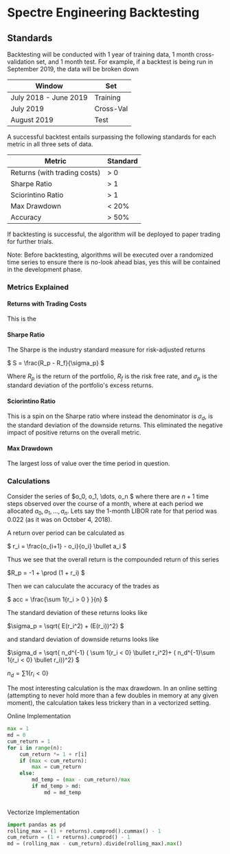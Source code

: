 # Spectre Engineering Backtesting

## Standards

Backtesting will be conducted with 1 year of training data, 1 month cross-validation set, and 1 month test. For example, if a backtest is being run in September 2019, the data will be broken down

| Window                | Set       |
| --------------------- | --------- |
| July 2018 - June 2019 | Training  |
| July 2019             | Cross-Val |
| August 2019           | Test      |

A successful backtest entails surpassing the following standards for each metric in all three sets of data.

| Metric                       | Standard |
| ---------------------------- | -------- |
| Returns (with trading costs) | > 0      |
| Sharpe Ratio                 | > 1      |
| Sciorintino Ratio            | > 1      |
| Max Drawdown                 | < 20%    |
| Accuracy                     | > 50%    |

If backtesting is successful, the algorithm will be deployed to paper trading for further trials.

Note: Before backtesting, algorithms will be executed over a randomized time series to ensure there is no-look ahead bias, yes this will be contained in the development phase.

### Metrics Explained

#### Returns with Trading Costs

This is the 

#### Sharpe Ratio

The Sharpe is the industry standard measure for risk-adjusted returns

$ S = \frac{R_p - R_f}{\sigma_p} $

Where $R_p$ is the return of the portfolio, $R_f$ is the risk free rate, and $\sigma_p$ is the standard deviation of the portfolio's excess returns.

#### Sciorintino Ratio

This is a spin on the Sharpe ratio where instead the denominator is $\sigma_d$, is the standard deviation of the downside returns. This eliminated the negative impact of positive returns on the overall metric.

#### Max Drawdown

The largest loss of value over the time period in question.

### Calculations

Consider the series of $o_0, o_1, \dots, o_n  $ where there are $n+1$ time steps observed over the course of a month, where at each period we allocated $a_0, a_1, \dots, a_n$.  Lets say the 1-month LIBOR rate for that period was 0.022 (as it was on October 4, 2018). 

A return over period can be calculated as

$ r_i = \frac{o_{i+1} - o_i}{o_i} \bullet  a_i $

Thus we see that the overall return is the compounded return of this series

$R_p = -1 + \prod (1 + r_i) $

Then we can caluculate the accuracy of the trades as

$ acc = \frac{\sum  1\{r_i > 0 \} }{n} $

The standard deviation of these returns looks like

$\sigma_p = \sqrt{ E(r_i^2) + (E(r_i))^2} $

and standard deviation of downside returns looks like

$\sigma_d = \sqrt{ n_d^{-1} ( \sum 1\{r_i < 0\} \bullet r_i^2)+ ( n_d^{-1}\sum 1\{r_i < 0\} \bullet r_i))^2} $

$n_d =  \sum 1\{r_i < 0\}$

The most interesting calculation is the max drawdown. In an online setting (attempting to never hold more than a few doubles in memory at any given moment), the calculation takes less trickery than in a vectorized setting. 

Online Implementation

```python
max = 1
md = 0
cum_return = 1
for i in range(n):
    cum_return *= 1 + r[i]
    if (max < cum_return):
        max = cum_return
    else:
        md_temp = (max - cum_return)/max
        if md_temp > md:
            md = md_temp
    
```

Vectorize Implementation

```python
import pandas as pd
rolling_max = (1 + returns).cumprod().cummax() - 1
cum_return = (1 + returns).cumprod() - 1
md = (rolling_max - cum_return).divide(rolling_max).max()
```


